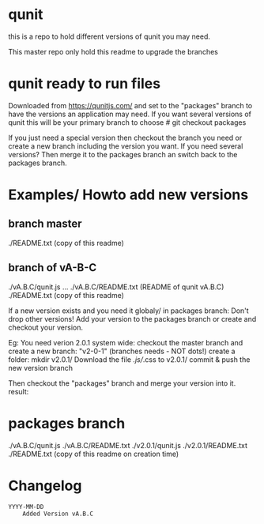 # qunit

this is a repo to hold different versions of qunit you may need.

This master repo only hold this readme to upgrade the branches


# qunit ready to run files
Downloaded from https://qunitjs.com/ and set to the "packages" branch to have
the versions an application may need.
If you want several versions of qunit this will be your primary branch to choose
    # git checkout packages

If you just need a special version then checkout the branch you need or create
a new branch including the version you want.
If you need several versions? Then merge it to the packages branch an switch
back to the packages branch.



# Examples/ Howto add new versions

## branch master
./README.txt (copy of this readme)


## branch of vA-B-C
./vA.B.C/qunit.js
...
./vA.B.C/README.txt (README of qunit vA.B.C)
./README.txt (copy of this readme)


If a new version exists and you need it globaly/ in packages branch:
Don't drop other versions! Add your version to the packages branch or create
and checkout your version.

Eg: You need verion 2.0.1 system wide:
checkout the master branch and create a new branch: "v2-0-1" (branches needs - NOT dots!)
create a folder: mkdir v2.0.1/
Download the file *.js/*.css to v2.0.1/
commit & push the new version branch

Then checkout the "packages" branch and merge your version into it. result:
# packages branch
./vA.B.C/qunit.js
./vA.B.C/README.txt
./v2.0.1/qunit.js
./v2.0.1/README.txt
./README.txt (copy of this readme on creation time)




# Changelog

    YYYY-MM-DD
        Added Version vA.B.C
